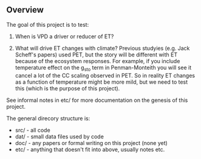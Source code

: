 ## Overview ##

The goal of this project is to test:

1. When is VPD a driver or reducer of ET?

2. What will drive ET changes with climate? Previous studyies (e.g. Jack Scheff's papers) used PET, but the story will be different with ET because of the ecosystem responses. For example, if you include temperature effect on the g<sub>sto</sub> term in Penman-Monteith you will see it cancel a lot of the CC scaling observed in PET. So in reality ET changes as a function of temperature might be more mild, but we need to test this (which is the purpose of this project).

See informal notes in etc/ for more documentation on the genesis of this project.

The general direcory structure is:

* src/ - all code
* dat/ - small data files used by code
* doc/ - any papers or formal writing on this project (none yet)
* etc/ - anything that doesn't fit into above, usually notes etc.

